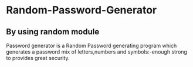 # Random-Password-Generator
## By using random module

Password generator is a Random Password generating program which generates a password mix of letters,numbers and symbols:-enough strong to provides great security.
